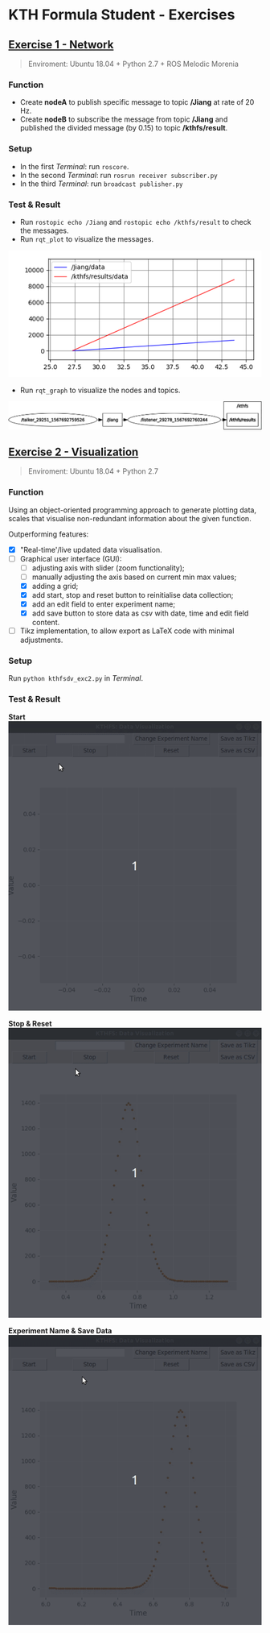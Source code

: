 # KTH Formula Student - Exercises
## [Exercise 1 - Network](/kthfsdv/src/exc1)
> Enviroment: Ubuntu 18.04 + Python 2.7 + ROS Melodic Morenia
### Function
- Create **nodeA** to publish specific message to topic **/Jiang** at rate of 20 Hz.
- Create **nodeB** to subscribe the message from topic **/Jiang** and published the divided message (by 0.15) to topic **/kthfs/result**.
### Setup
- In the first *Terminal*: run `roscore`.
- In the second *Terminal*: run `rosrun receiver subscriber.py`
- In the third *Terminal*: run `broadcast publisher.py`
### Test & Result
- Run `rostopic echo /Jiang` and `rostopic echo /kthfs/result` to check the messages.
- Run `rqt_plot` to visualize the messages.
<p align="center">
    <img src="/kthfsdv/src/rosplot.png" alt>
</p>

- Run `rqt_graph` to visualize the nodes and topics.
<p align="center">
    <img src="/kthfsdv/src/rosgraph.png" alt>
</p>

## [Exercise 2 - Visualization](/exc2)
> Enviroment: Ubuntu 18.04 + Python 2.7
### Function
Using an object-oriented programming approach to generate plotting data, scales that visualise non-redundant information about the given function.

Outperforming features:
- [x] "Real-time'/live updated data visualisation.
- [ ] Graphical user interface (GUI):
    - [ ] adjusting axis with slider (zoom functionality);
    - [ ] manually adjusting the axis based on current min max values;
    - [x] adding a grid;
    - [x] add start, stop and reset button to reinitialise data collection;
    - [x] add an edit field to enter experiment name;
    - [x] add save button to store data as csv with date, time and edit field content.
- [ ] Tikz implementation, to allow export as LaTeX code with minimal adjustments.
### Setup
Run `python kthfsdv_exc2.py` in *Terminal*.
### Test & Result
<b>Start</b>
![img](https://github.com/JasperRice/KTHFS-DV/blob/master/exc2/start.gif)

<b>Stop & Reset</b>
![img](https://github.com/JasperRice/KTHFS-DV/blob/master/exc2/stop_reset.gif)

<b>Experiment Name & Save Data</b>
![img](https://github.com/JasperRice/KTHFS-DV/blob/master/exc2/name_save.gif)
